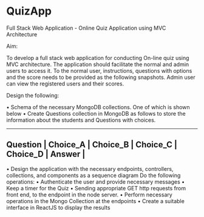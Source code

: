 # QuizApp
Full Stack Web Application - Online Quiz Application using MVC Architecture 

Aim:

   To develop a full stack web application for conducting On-line quiz using MVC architecture. The application should facilitate the normal and admin users to access it.  To the normal user, instructions, questions with options and the score needs to be provided as the following snapshots. Admin user can view the registered users and their scores. 

Design the following:

•	Schema of the necessary MongoDB collections. One of which is shown below
• Create Questions collection in MongoDB as follows to store the information about the students and Questions with choices.

--------------------------------------------------------------------
Question |	Choice_A |	Choice_B |	Choice_C |	Choice_D |	Answer |
--------------------------------------------------------------------


•	Design the application with the necessary endpoints, controllers, collections, and components as a sequence diagram
Do the following operations:
•	Authenticate the user and provide necessary messages
•	Keep a timer for the Quiz
•	Sending appropriate GET http requests from front end, to the endpoint in the node server.
•	Perform necessary operations in the Mongo Collection at the endpoints
•	Create a suitable interface in ReactJS to display the results
